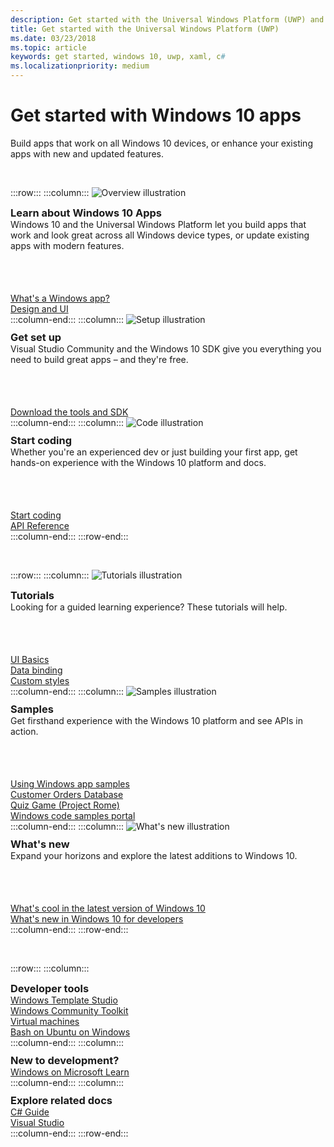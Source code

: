 ```yaml
---
description: Get started with the Universal Windows Platform (UWP) and app development for Windows 10.
title: Get started with the Universal Windows Platform (UWP)
ms.date: 03/23/2018
ms.topic: article
keywords: get started, windows 10, uwp, xaml, c#
ms.localizationpriority: medium
---
```


# Get started with Windows 10 apps

Build apps that work on all Windows 10 devices, or enhance your existing apps with new and updated features.

<br/>

:::row:::
    :::column:::
        <img src="https://docs.microsoft.com/media/illustrations/biztalk-developer-documentation-1.svg" alt="Overview illustration" />
        <h3 style="margin-top: 10px; margin-bottom: 0px">Learn about Windows 10 Apps</h3>
        <p style="margin-top: 0px; margin-bottom: 50px">Windows 10 and the Universal Windows Platform let you build apps that work and look great across all Windows device types, or update existing apps with modern features.</p>
        <br>
        <a href="//docs.microsoft.com/windows/uwp/get-started/universal-application-platform-guide">What's a Windows app?</a><br/>
        <a href="https://docs.microsoft.com/windows/uwp/design/">Design and UI</a><br/>
    :::column-end:::
    :::column:::
        <img src="https://docs.microsoft.com/media/illustrations/biztalk-host-integration-install-configure.svg" alt="Setup illustration" />
        <h3 style="margin-top: 10px; margin-bottom: 0px">Get set up</h3>
        <p style="margin-top: 0px; margin-bottom: 50px">Visual Studio Community and the Windows 10 SDK give you everything you need to build great apps – and they're free.</p>
        <br>
        <a href="//docs.microsoft.com/windows/uwp/get-started/get-set-up">Download the tools and SDK</a><br/>
    :::column-end:::
    :::column:::
        <img src="https://docs.microsoft.com/media/illustrations/team-services-dev-ops-test.svg" alt="Code illustration" />
        <h3 style="margin-top: 10px; margin-bottom: 0px">Start coding</h3>
        <p style="margin-top: 0px; margin-bottom: 50px">Whether you're an experienced dev or just building your first app, get hands-on experience with the Windows 10 platform and docs.</p>
        <br>
        <a href="//docs.microsoft.com/windows/uwp/get-started/create-uwp-apps">Start coding</a><br/>
        <a href="//docs.microsoft.com/uwp/">API Reference</a><br/>
    :::column-end:::
:::row-end:::

<br/>

:::row:::
    :::column:::
        <img src="https://docs.microsoft.com/media/illustrations/biztalk-get-started-get-started.svg" alt="Tutorials illustration" />
        <h3 style="margin-top: 10px; margin-bottom: 0px">Tutorials</h3>
        <p style="margin-top: 0px; margin-bottom: 50px">Looking for a guided learning experience? These tutorials will help.</p>
        <br>
        <a href="//docs.microsoft.com/windows/uwp/design/basics/xaml-basics-ui">UI Basics</a><br/>
        <a href="//docs.microsoft.com/windows/uwp/data-binding/xaml-basics-data-binding">Data binding</a><br/>
        <a href="//docs.microsoft.com/windows/uwp/design/basics/xaml-basics-style">Custom styles</a><br/>
    :::column-end:::
    :::column:::
        <img src="https://docs.microsoft.com/media/illustrations/biztalk-get-started-scenarios.svg" alt="Samples illustration" />
        <h3 style="margin-top: 10px; margin-bottom: 0px">Samples</h3>
        <p style="margin-top: 0px; margin-bottom: 50px">Get firsthand experience with the Windows 10 platform and see APIs in action.</p>
        <br>
        <a href="//docs.microsoft.com/windows/uwp/get-started/get-uwp-app-samples">Using Windows app samples</a><br/>
        <a href="//github.com/Microsoft/Windows-appsample-customers-orders-database">Customer Orders Database</a><br/>
        <a href="//github.com/Microsoft/Windows-appsample-remote-system-sessions">Quiz Game (Project Rome)</a><br/>
        <a href="//developer.microsoft.com/windows/samples">Windows code samples portal</a><br/>
    :::column-end:::
    :::column:::
        <img src="https://docs.microsoft.com/media/illustrations/ms365enterprise-partner-news-2.svg" alt="What's new illustration" />
        <h3 style="margin-top: 10px; margin-bottom: 0px">What's new</h3>
        <p style="margin-top: 0px; margin-bottom: 50px">Expand your horizons and explore the latest additions to Windows 10.</p>
        <br>
        <a href="//developer.microsoft.com/windows/windows-10-for-developers">What's cool in the latest version of Windows 10</a><br/>
        <a href="//docs.microsoft.com/windows/uwp/whats-new/windows-10-version-latest">What's new in Windows 10 for developers</a><br/>
    :::column-end:::
:::row-end:::

<br/>

:::row:::
    :::column:::
        <h3 style="margin-top: 10px; margin-bottom: 0px">Developer tools</h3>
        <a href="https://github.com/Microsoft/WindowsTemplateStudio/">Windows Template Studio</a><br/>
        <a href="//docs.microsoft.com/windows/uwpcommunitytoolkit/">Windows Community Toolkit</a><br/>
        <a href="//developer.microsoft.com/windows/downloads/virtual-machines">Virtual machines</a><br/>
        <a href="//docs.microsoft.com/windows/wsl/about">Bash on Ubuntu on Windows</a><br/>
    :::column-end:::
    :::column:::
        <h3 style="margin-top: 10px; margin-bottom: 0px">New to development?</h3>
        <a href="//docs.microsoft.com/learn/browse/%3Fproducts=windows&resource_type=module">Windows on Microsoft Learn</a><br/>
    :::column-end:::
    :::column:::
        <h3 style="margin-top: 10px; margin-bottom: 0px">Explore related docs</h3>
        <a href="//docs.microsoft.com/dotnet/csharp/">C# Guide</a><br/>
        <a href="//docs.microsoft.com/visualstudio/ide/">Visual Studio</a><br/>
    :::column-end:::
:::row-end:::
